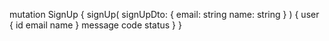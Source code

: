 mutation SignUp {
  signUp(
    signUpDto: {
      email: string
      name: string
    }
  ) {
    user {
      id
      email
      name
    }
    message
    code
    status
  }
}
